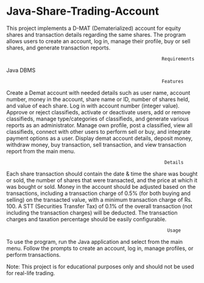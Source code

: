 # Java-Share-Trading-Account
This project implements a D-MAT (Dematerialized) account for equity shares and transaction details regarding the same shares. The program allows users to create an account, log in, manage their profile, buy or sell shares, and generate transaction reports.

                                                             Requirements
Java
DBMS

                                                             Features
                                                             
Create a Demat account with needed details such as user name, account number, money in the account, share name or ID, number of shares held, and value of each share.
Log in with account number (integer value).
Approve or reject classifieds, activate or deactivate users, add or remove classifieds, manage type/categories of classifieds, and generate various reports as an administrator.
Manage own profile, post a classified, view all classifieds, connect with other users to perform sell or buy, and integrate payment options as a user.
Display demat account details, deposit money, withdraw money, buy transaction, sell transaction, and view transaction report from the main menu.

                                                              Details
                                                              
Each share transaction should contain the date & time the share was bought or sold, the number of shares that were transacted, and the price at which it was bought or sold.
Money in the account should be adjusted based on the transactions, including a transaction charge of 0.5% (for both buying and selling) on the transacted value, with a minimum transaction charge of Rs. 100.
A STT (Securities Transfer Tax) of 0.1% of the overall transaction (not including the transaction charges) will be deducted.
The transaction charges and taxation percentage should be easily configurable.

                                                               Usage
                                                               
To use the program, run the Java application and select from the main menu. Follow the prompts to create an account, log in, manage profiles, or perform transactions.

Note: This project is for educational purposes only and should not be used for real-life trading.
